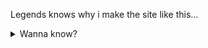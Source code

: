 Legends knows why i make the site like this...
<details> 
  <summary>Wanna know?</summary>
   Rule number 1 its a time waste to make a too sophisticated website, people like me have to work on alot of things.
</details> 

